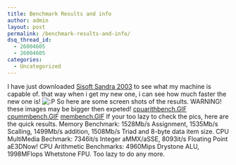 ```yaml
---
title: Benchmark Results and info
author: admin
layout: post
permalink: /benchmark-results-and-info/
dsq_thread_id:
  - 26004605
  - 26004605
categories:
  - Uncategorized
---
```

I have just downloaded [Sisoft Sandra 2003][1] to see what my machine is capable of. that way when i get my new one, i can see how much faster the new one is! <img src="http://blog.lotas-smartman.net/wp-includes/images/smilies/icon_razz.gif" alt=":P" class="wp-smiley" /> So here are some screen shots of the results. WARNING! these images may be bigger then expeted! <a href="http://www.lotas-smartman.net/blog/archives/cpuarithbench.GIF" target="_blank">cpuarithbench.GIF</a> <a href="http://www.lotas-smartman.net/blog/archives/cpummbench.GIF" target="_blank">cpummbench.GIF</a> <a href="http://www.lotas-smartman.net/blog/archives/membench.GIF" target="_blank">membench.GIF</a> If your too lazy to check the pics, here are the quick results. Memory Benchmark: 1528Mb/s Assignment, 1535Mb/s Scalling, 1499Mb/s addition, 1508Mb/s Triad and 8-byte data item size. CPU MultiMedia Bechmark: 7346it/s Integer aMMX/aSSE, 8093it/s Floating Point aE3DNow! CPU Arithmetic Benchmarks: 4960Mips Drystone ALU, 1998MFlops Whetstone FPU. Too lazy to do any more.

 [1]: http://www.sisoftware.net/